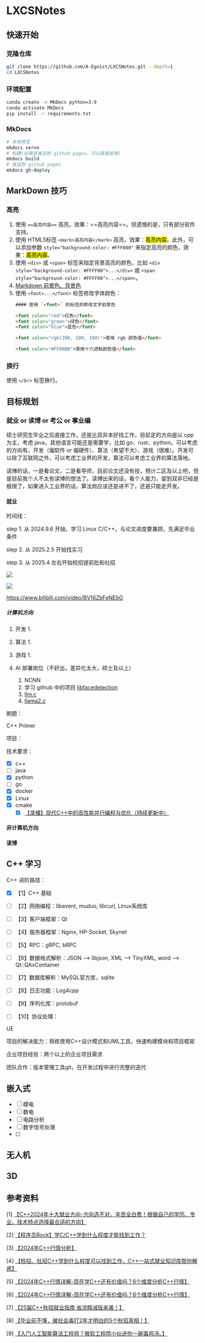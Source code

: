 # LXCSNotes

## 快速开始

### 克隆仓库

```bash
git clone https://github.com/A-Egoist/LXCSNotes.git --depth=1
cd LXCSNotes
```

### 环境配置

```bash
conda create -n MkDocs python=3.9
conda activate MkDocs
pip install -r requirements.txt
```

### MkDocs

```bash
# 本地预览
mkdocs serve
# 构建(如果是推送到 github pages，可以直接省略)
mkdocs build
# 推送到 github pages
mkdocs gh-deploy
```



## MarkDown 技巧

### 高亮

1.   使用 `==高亮内容==` 高亮，效果：==高亮内容==。但遗憾的是，只有部分软件支持。
2.   使用 HTML5标签 `<mark>高亮内容</mark>` 高亮，效果：<mark>高亮内容</mark>。此外，可以添加参数 `style="background-color: #FFF000"` 来指定高亮的颜色，效果：<mark style="background-color: #FFF000">高亮内容</mark>。
3.   使用 `<div>` 或 `<span>` 标签来指定背景高亮的颜色，比如 `<div style="background-color: #FFFF00">...</div>` 或 `<span style="background-color: #FFFF00">...</span>`。
4.   [Markdown 前景色、背景色](https://www.imooc.com/wiki/markdownlesson/markdowncolor.html)
5.   使用 `<font>...</font>` 标签修改字体颜色：
     ```html
     #### 使用 `<font>` 的标签的修改文字前景色
     
     <font color="red">红色</font>
     <font color="green">绿色</font>
     <font color="blue">蓝色</font>
     
     <font color="rgb(200, 100, 100)">使用 rgb 颜色值</font>
     
     <font color="#FF00BB">使用十六进制颜色值</font>
     
     ```

     

### 换行

使用 `</br>` 标签换行。



## 目标规划

### 就业 or 读博 or 考公 or 事业编

硕士研究生毕业之后直接工作，还是比双非本好找工作，目前定的方向是以 cpp 为主，考虑 java，其他语言可能还是需要学，比如 go、rust、python。可以考虑的方向有，开发（偏软件 or 偏硬件）、算法（希望不大）、游戏（很难）。开发可以除了互联网之外，可以考虑工业界的开发，算法可以考虑工业界的算法落地。

读博的话，一是看论文，二是看导师，目前论文还没有投，预计二区及以上吧，但是目前我个人不太有读博的想法了。读博出来的话，看个人能力，留到双非已经是极限了，如果进入工业界的话，算法岗应该还是进不了，还是只能走开发。

#### 就业

时间线：

step 1. 从 2024.9.6 开始，学习 Linux C/C++，与论文进度要兼顾，先满足毕业条件

step 2. 从 2025.2.5 开始找实习

step 3. 从 2025.4 左右开始校招提前批和社招



![](https://amonologue-image-bed.oss-cn-chengdu.aliyuncs.com/2024/202410091957033.png)

![](https://amonologue-image-bed.oss-cn-chengdu.aliyuncs.com/2024/202410091957188.png)

https://www.bilibili.com/video/BV16ZbFeNEbG

##### 计算机方向

1.   开发
     1.   

2.   算法
     1.   

3.   游戏
     1.   

4.   AI 部署岗位（不好出，差异化太大，硕士及以上）
     1.   NCNN
     2.   学习 github 中的项目 [libfacedetection](https://github.com/ShiqiYu/libfacedetection)
     3.   [llm.c](https://github.com/karpathy/llm.c)
     4.   [llama2.c](https://github.com/karpathy/llama2.c)



刷题：

C++ Primer

项目：



技术要求：

-   [x] c++
-   [ ] java
-   [x] python
-   [ ] go
-   [x] docker
-   [x] Linux
-   [x] cmake
    -   [x] [【录播】现代C++中的高性能并行编程与优化（持续更新中）](https://www.bilibili.com/video/BV1fa411r7zp/?share_source=copy_web&vd_source=b5ed364998fc1b958c57abd6dbda38e3) 

#### 非计算机方向



#### 读博



## C++ 学习

C++ 进阶路径：

*   [x] 【1】C++ 基础

*   [ ] 【2】网络编程：libevent, muduo, libcurl, Linux系统库

*   [ ] 【3】客户端框架：Qt

*   [ ] 【4】服务器框架：Nginx, HP-Socket, Skynet

*   [ ] 【5】RPC：gRPC, bRPC

*   [ ] 【6】数据格式解析：JSON --> libjson, XML --> TinyXML, word --> Qt::QAxContainer

*   [ ] 【7】数据库解析：MySQL官方库，sqlite

*   [ ] 【8】日志功能：Log4cpp

*   [ ] 【9】序列化库：protobuf

*   [ ] 【10】协议处理：


UE



项目的解决能力：熟练使用C++设计模式和UML工具，快速构建模块和项目框架

企业项目经验：两个以上的企业项目需求

团队合作：版本管理工具git，在开发过程中进行完整的迭代



## 嵌入式

-   [ ] 模电
-   [ ] 数电
-   [ ] 电路分析
-   [ ] 数字信号处理
-   [ ] 



## 无人机





## 3D







## 参考资料

[1] [【C++2024年十大就业方向-方向选不对，辛苦全白费！根据自己的学历、专业、技术特点选择最合适的方向】](https://www.bilibili.com/video/BV1uxWLeyEAK/?share_source=copy_web&vd_source=b5ed364998fc1b958c57abd6dbda38e3) 

[2] [【程序员Rock】学C/C++学到什么程度才能找到工作？](https://www.bilibili.com/video/BV1NP411k7LU/?share_source=copy_web&vd_source=b5ed364998fc1b958c57abd6dbda38e3)

[3] [【2024年C++行情分析】](https://www.bilibili.com/video/BV1uT42127Bd/?share_source=copy_web&vd_source=b5ed364998fc1b958c57abd6dbda38e3)

[4] [【校招、社招C++学到什么程度可以找到工作，C++一站式就业知识库帮你解惑】](https://www.bilibili.com/video/BV1nm421H7Zw/?share_source=copy_web&vd_source=b5ed364998fc1b958c57abd6dbda38e3)

[5] [【2024年C++行情详解-现在学C++还有价值吗？6个维度分析C++行情】](https://www.bilibili.com/video/BV1DM4m1y7Bx/?share_source=copy_web&vd_source=b5ed364998fc1b958c57abd6dbda38e3)

[6] [【2024年C++行情详解-现在学C++还有价值吗？6个维度分析C++行情】](https://www.bilibili.com/video/BV1DM4m1y7Bx/?p=6&share_source=copy_web&vd_source=b5ed364998fc1b958c57abd6dbda38e3)

[7] [【25届C++秋招就业指南 省流精减版来袭！】](https://www.bilibili.com/video/BV1GD421P73U/?share_source=copy_web&vd_source=b5ed364998fc1b958c57abd6dbda38e3)

[8] [【毕业前不懂，被社会毒打2年才明白的5个秋招真相！】](https://www.bilibili.com/video/BV1xM4m117XH/?share_source=copy_web&vd_source=b5ed364998fc1b958c57abd6dbda38e3)

[9] [【入门人工智能算法工程师？微软工程院小伙送你一碗毒鸡汤。】](https://www.bilibili.com/video/BV1654y1B7Zi/?share_source=copy_web&vd_source=b5ed364998fc1b958c57abd6dbda38e3)



